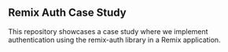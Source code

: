 ## Remix Auth Case Study

This repository showcases a case study where we implement authentication using 
the remix-auth library in a Remix application.
